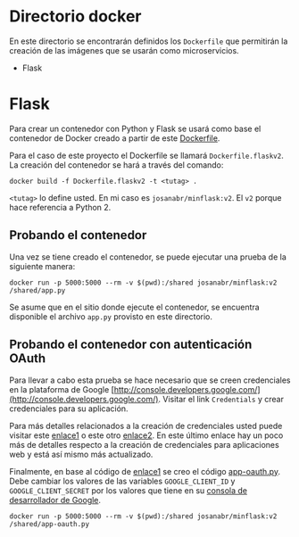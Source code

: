 # Directorio docker

En este directorio se encontrarán definidos los `Dockerfile` que permitirán la creación de las imágenes que se usarán como microservicios.

* Flask

# Flask

Para crear un contenedor con Python y Flask se usará como base el contenedor de Docker creado a partir de este [Dockerfile](https://github.com/frol/docker-alpine-python2/blob/master/Dockerfile).

Para el caso de este proyecto el Dockerfile se llamará `Dockerfile.flaskv2`. La creación del contenedor se hará a través del comando:

```
docker build -f Dockerfile.flaskv2 -t <tutag> .
```

`<tutag>` lo define usted. 
En mi caso es `josanabr/minflask:v2`. 
El `v2` porque hace referencia a Python 2.

## Probando el contenedor

Una vez se tiene creado el contenedor, se puede ejecutar una prueba de la siguiente manera:

```
docker run -p 5000:5000 --rm -v $(pwd):/shared josanabr/minflask:v2 /shared/app.py
```

Se asume que en el sitio donde ejecute el contenedor, se encuentra disponible el archivo `app.py` provisto en este directorio.

## Probando el contenedor con autenticación OAuth

Para llevar a cabo esta prueba se hace necesario que se creen credenciales en la plataforma de Google [http://console.developers.google.com/](http://console.developers.google.com/).
Visitar el link `Credentials` y crear credenciales para su aplicación.

Para más detalles relacionados a la creación de credenciales usted puede visitar este [enlace1](https://pythonspot.com/login-to-flask-app-with-google/) o este otro [enlace2](http://bitwiser.in/2015/09/09/add-google-login-in-flask.html). 
En este último enlace hay un poco más de detalles respecto a la creación de credenciales para aplicaciones web y está así mismo más actualizado.

Finalmente, en base al código de [enlace1](https://pythonspot.com/login-to-flask-app-with-google/) se creo el código [app-oauth.py](./app-oauth.py).
Debe cambiar los valores de las variables `GOOGLE_CLIENT_ID` y `GOOGLE_CLIENT_SECRET` por los valores que tiene en su [consola de desarrollador de Google](http://console.developers.google.com/).

```
docker run -p 5000:5000 --rm -v $(pwd):/shared josanabr/minflask:v2 /shared/app-oauth.py
```

